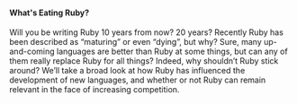 #### What's Eating Ruby? ####

Will you be writing Ruby 10 years from now? 20 years? Recently Ruby has been described as “maturing” or even “dying”, but why? Sure, many up-and-coming languages are better than Ruby at some things, but can any of them really replace Ruby for all things? Indeed, why shouldn’t Ruby stick around? We’ll take a broad look at how Ruby has influenced the development of new languages, and whether or not Ruby can remain relevant in the face of increasing competition.
